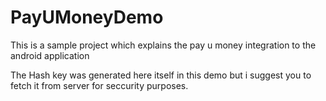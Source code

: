 # PayUMoneyDemo
This is a sample project which explains the pay u money integration to the android application

The Hash key was generated here itself in this demo but i suggest you to fetch it from server for seccurity purposes.
